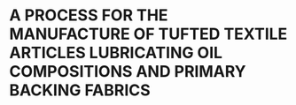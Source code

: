 # A PROCESS FOR THE MANUFACTURE OF TUFTED TEXTILE ARTICLES LUBRICATING OIL COMPOSITIONS AND PRIMARY BACKING FABRICS